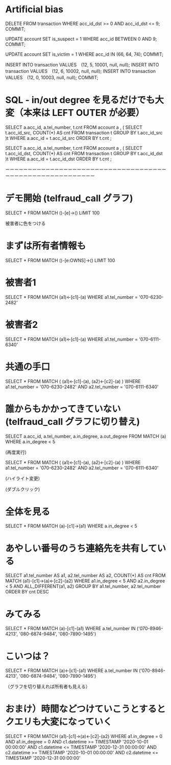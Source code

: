 
# Artificial bias

DELETE FROM transaction WHERE acc_id_dst >= 0 AND acc_id_dst <= 9;
COMMIT;

UPDATE account SET is_suspect = 1 WHERE acc_id BETWEEN 0 AND 9;
COMMIT;

UPDATE account SET is_victim = 1 WHERE acc_id IN (66, 64, 74);
COMMIT;

INSERT INTO transaction VALUES　(12, 5, 10001, null, null);
INSERT INTO transaction VALUES　(12, 6, 10002, null, null);
INSERT INTO transaction VALUES　(12, 0, 10003, null, null);
COMMIT;

# SQL - in/out degree を見るだけでも大変（本来は LEFT OUTER が必要）

SELECT a.acc_id, a.tel_number, t.cnt
FROM account a
   , ( SELECT t.acc_id_src, COUNT(*) AS cnt
       FROM transaction t
       GROUP BY t.acc_id_src )t
WHERE a.acc_id = t.acc_id_src
ORDER BY t.cnt
;

SELECT a.acc_id, a.tel_number, t.cnt
FROM account a
   , ( SELECT t.acc_id_dst, COUNT(*) AS cnt
       FROM transaction t
       GROUP BY t.acc_id_dst )t
WHERE a.acc_id = t.acc_id_dst
ORDER BY t.cnt
;

ーーーーーーーーーーーーーーーーーーーーーーーーーーーーーーーーーーーーーーーーーーーーーーーーーーーーーーーー

# デモ開始 (telfraud_call グラフ)

SELECT *
FROM MATCH ()-[e]->()
LIMIT 100

被害者に色をつける

# まずは所有者情報も

SELECT *
FROM MATCH ()-[e:OWNS]->()
LIMIT 100

# 被害者1

SELECT *
FROM MATCH (a1)<-[c1]-(a)
WHERE a1.tel_number = '070-6230-2482'

# 被害者2

SELECT *
FROM MATCH (a1)<-[c1]-(a)
WHERE a1.tel_number = '070-6111-6340'

# 共通の手口

SELECT *
FROM MATCH ( (a1)<-[c1]-(a), (a2)<-[c2]-(a) )
WHERE a1.tel_number = '070-6230-2482'
  AND a2.tel_number = '070-6111-6340'

# 誰からもかかってきていない (telfraud_call グラフに切り替え)

SELECT a.acc_id, a.tel_number, a.in_degree, a.out_degree
FROM MATCH (a)
WHERE a.in_degree < 5

(再度実行)

SELECT *
FROM MATCH ( (a1)<-[c1]-(a), (a2)<-[c2]-(a) )
WHERE a1.tel_number = '070-6230-2482'
  AND a2.tel_number = '070-6111-6340'

(ハイライト変更)

(ダブルクリック)

# 全体を見る

SELECT *
FROM MATCH (a)-[c1]->(a1)
WHERE a.in_degree < 5

# あやしい番号のうち連絡先を共有している

SELECT a1.tel_number AS a1, a2.tel_number AS a2, COUNT(*) AS cnt
FROM MATCH (a1)-[c1]->(a)<-[c2]-(a2)
WHERE a1.in_degree < 5 AND a2.in_degree < 5 AND ALL_DIFFERENT(a1, a2)
GROUP BY a1.tel_number, a2.tel_number
ORDER BY cnt DESC

# みてみる

SELECT *
FROM MATCH (a)-[c1]-(a1)
WHERE a.tel_number IN ('070-8946-4213', '080-6874-9484', '080-7890-1495')

# こいつは？

SELECT *
FROM MATCH (a)<-[c1]-(a1)
WHERE a.tel_number IN ('070-8946-4213', '080-6874-9484', '080-7890-1495')

（グラフを切り替えれば所有者も見える）

# おまけ）時間などつけていこうとするとクエリも大変になっていく

SELECT *
FROM MATCH (a1)-[c1]->(a)<-[c2]-(a2)
WHERE a1.in_degree = 0 AND a1.in_degree = 0
  AND c1.datetime >= TIMESTAMP '2020-10-01 00:00:00' AND c1.datetime <= TIMESTAMP '2020-12-31 00:00:00'
  AND c2.datetime >= TIMESTAMP '2020-10-01 00:00:00' AND c2.datetime <= TIMESTAMP '2020-12-31 00:00:00'
